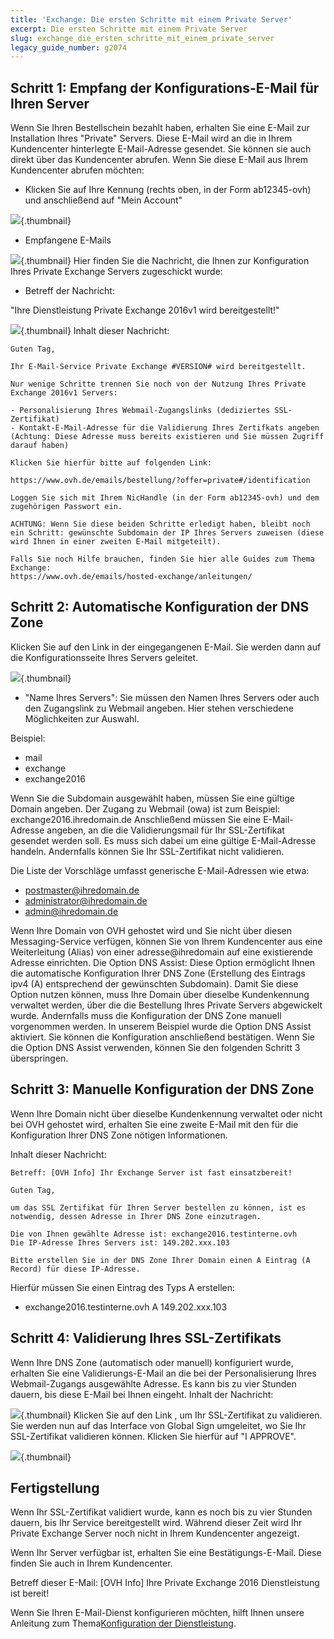 ```yaml
---
title: 'Exchange: Die ersten Schritte mit einem Private Server'
excerpt: Die ersten Schritte mit einem Private Server
slug: exchange_die_ersten_schritte_mit_einem_private_server
legacy_guide_number: g2074
---
```



## Schritt 1: Empfang der Konfigurations-E-Mail für Ihren Server
Wenn Sie Ihren Bestellschein bezahlt haben, erhalten Sie eine E-Mail zur Installation Ihres "Private" Servers.
Diese E-Mail wird an die in Ihrem Kundencenter hinterlegte E-Mail-Adresse gesendet. Sie können sie auch direkt über das Kundencenter abrufen.
Wenn Sie diese E-Mail aus Ihrem Kundencenter abrufen möchten:


- Klicken Sie auf Ihre Kennung (rechts oben, in der Form ab12345-ovh) und anschließend auf "Mein Account"



![](images/img_4047.jpg){.thumbnail}

- Empfangene E-Mails



![](images/img_4050.jpg){.thumbnail}
Hier finden Sie die Nachricht, die Ihnen zur Konfiguration Ihres Private Exchange Servers zugeschickt wurde:


- Betreff der Nachricht:

"Ihre Dienstleistung Private Exchange 2016v1 wird bereitgestellt!"


![](images/img_4051.jpg){.thumbnail}
Inhalt dieser Nachricht:


```
Guten Tag,

Ihr E-Mail-Service Private Exchange #VERSION# wird bereitgestellt.

Nur wenige Schritte trennen Sie noch von der Nutzung Ihres Private Exchange 2016v1 Servers:

- Personalisierung Ihres Webmail-Zugangslinks (dediziertes SSL-Zertifikat)
- Kontakt-E-Mail-Adresse für die Validierung Ihres Zertifkats angeben (Achtung: Diese Adresse muss bereits existieren und Sie müssen Zugriff darauf haben)

Klicken Sie hierfür bitte auf folgenden Link:

https://www.ovh.de/emails/bestellung/?offer=private#/identification

Loggen Sie sich mit Ihrem NicHandle (in der Form ab12345-ovh) und dem zugehörigen Passwort ein.

ACHTUNG: Wenn Sie diese beiden Schritte erledigt haben, bleibt noch ein Schritt: gewünschte Subdomain der IP Ihres Servers zuweisen (diese wird Ihnen in einer zweiten E-Mail mitgeteilt).

Falls Sie noch Hilfe brauchen, finden Sie hier alle Guides zum Thema Exchange:
https://www.ovh.de/emails/hosted-exchange/anleitungen/
```




## Schritt 2: Automatische Konfiguration der DNS Zone
Klicken Sie auf den Link in der eingegangenen E-Mail. Sie werden dann auf die Konfigurationsseite Ihres Servers geleitet.

![](images/img_4052.jpg){.thumbnail}

- "Name Ihres Servers": Sie müssen den Namen Ihres Servers oder auch den Zugangslink zu Webmail angeben. Hier stehen verschiedene Möglichkeiten zur Auswahl.


Beispiel:


- mail
- exchange
- exchange2016


Wenn Sie die Subdomain ausgewählt haben, müssen Sie eine gültige Domain angeben. Der Zugang zu Webmail (owa) ist zum Beispiel: exchange2016.ihredomain.de
Anschließend müssen Sie eine E-Mail-Adresse angeben, an die die Validierungsmail für Ihr SSL-Zertifikat gesendet werden soll. Es muss sich dabei um eine gültige E-Mail-Adresse handeln. Andernfalls können Sie Ihr SSL-Zertifikat nicht validieren.

Die Liste der Vorschläge umfasst generische E-Mail-Adressen wie etwa:


- postmaster@ihredomain.de
- administrator@ihredomain.de
- admin@ihredomain.de


Wenn Ihre Domain von OVH gehostet wird und Sie nicht über diesen Messaging-Service verfügen, können Sie von Ihrem Kundencenter aus eine Weiterleitung (Alias) von einer adresse@ihredomain auf eine existierende Adresse einrichten.
Die Option DNS Assist: Diese Option ermöglicht Ihnen die automatische Konfiguration Ihrer DNS Zone (Erstellung des Eintrags ipv4 (A) entsprechend der gewünschten Subdomain).
Damit Sie diese Option nutzen können, muss Ihre Domain über dieselbe Kundenkennung verwaltet werden, über die die Bestellung Ihres Private Servers abgewickelt wurde. Andernfalls muss die Konfiguration der DNS Zone manuell vorgenommen werden.
In unserem Beispiel wurde die Option DNS Assist aktiviert. Sie können die Konfiguration anschließend bestätigen. Wenn Sie die Option DNS Assist verwenden, können Sie den folgenden Schritt 3 überspringen.


## Schritt 3: Manuelle Konfiguration der DNS Zone
Wenn Ihre Domain nicht über dieselbe Kundenkennung verwaltet oder nicht bei OVH gehostet wird, erhalten Sie eine zweite E-Mail mit den für die Konfiguration Ihrer DNS Zone nötigen Informationen.

Inhalt dieser Nachricht:


```
Betreff: [OVH Info] Ihr Exchange Server ist fast einsatzbereit!

Guten Tag,

um das SSL Zertifikat für Ihren Server bestellen zu können, ist es notwendig, dessen Adresse in Ihrer DNS Zone einzutragen.

Die von Ihnen gewählte Adresse ist: exchange2016.testinterne.ovh
Die IP-Adresse Ihres Servers ist: 149.202.xxx.103

Bitte erstellen Sie in der DNS Zone Ihrer Domain einen A Eintrag (A Record) für diese IP-Adresse.
```


Hierfür müssen Sie einen Eintrag des Typs A erstellen:


- exchange2016.testinterne.ovh A 149.202.xxx.103




## Schritt 4: Validierung Ihres SSL-Zertifikats
Wenn Ihre DNS Zone (automatisch oder manuell) konfiguriert wurde, erhalten Sie eine Validierungs-E-Mail an die bei der Personalisierung Ihres Webmail-Zugangs ausgewählte Adresse.
Es kann bis zu vier Stunden dauern, bis diese E-Mail bei Ihnen eingeht.
Inhalt der Nachricht:

![](images/img_4059.jpg){.thumbnail}
Klicken Sie auf den  Link , um Ihr SSL-Zertifikat zu validieren.
Sie werden nun auf das Interface von Global Sign umgeleitet, wo Sie Ihr SSL-Zertifikat validieren können. Klicken Sie hierfür auf "I APPROVE".

![](images/img_4054.jpg){.thumbnail}


## Fertigstellung
Wenn Ihr SSL-Zertifikat validiert wurde, kann es noch bis zu vier Stunden dauern, bis Ihr Service bereitgestellt wird. Während dieser Zeit wird Ihr Private Exchange Server noch nicht in Ihrem Kundencenter angezeigt.

Wenn Ihr Server verfügbar ist, erhalten Sie eine Bestätigungs-E-Mail. Diese finden Sie auch in Ihrem Kundencenter.

Betreff dieser E-Mail: [OVH Info] Ihre Private Exchange 2016 Dienstleistung ist bereit!

Wenn Sie Ihren E-Mail-Dienst konfigurieren möchten, hilft Ihnen unsere Anleitung zum Thema[Konfiguration der Dienstleistung](https://www.ovh.de/g1311.configuration-service).


